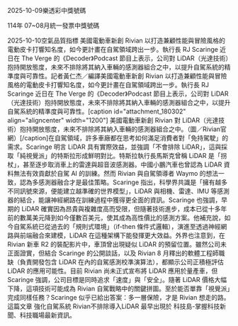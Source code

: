 
2025-10-09樂透彩中獎號碼

                                
114年 07~08月統一發票中獎號碼
                             
2025-10-10空氣品質指標
                              美國電動車新創 Rivian 以打造兼顧性能與冒險風格的電動皮卡打響知名度，如今更計畫在自駕領域跨出一步。執行長 RJ Scaringe 近日在 The Verge 的《Decoder》Podcast 節目上表示，公司對 LiDAR（光達技術）抱持開放態度，未來不排除將其納入車輛的感測器組合之中，以提升自駕系統的精準度與可靠性。記者黃仁杰／編譯美國電動車新創 Rivian 以打造兼顧性能與冒險風格的電動皮卡打響知名度，如今更計畫在自駕領域跨出一步。執行長 RJ Scaringe 近日在 The Verge 的《Decoder》Podcast 節目上表示，公司對 LiDAR（光達技術）抱持開放態度，未來不排除將其納入車輛的感測器組合之中，以提升自駕系統的精準度與可靠性。[caption id="attachment_180302" align="aligncenter" width="1200"] 美國電動車新創 Rivian 對 LiDAR（光達技術）抱持開放態度，未來不排除將其納入車輛的感測器組合之中。（圖／Rivian官網）[/caption]在自駕領域，許多車廠都在思考如何滿足消費者對「免持駕駛」的需求。Scaringe 明言 LiDAR 具有實際效益，並強調「不會排除 LiDAR」，這與採取「純視覺派」的特斯拉形成鮮明對比。特斯拉執行長馬斯克曾稱 LiDAR 是「拐杖」，甚至逐步取消車上的雷達與超音波感測器。中國小鵬汽車也曾認為 LiDAR 資料無法有效貢獻於自駕 AI 的訓練。然而 Rivian 與自駕領導者 Waymo 的想法一致，認為多感測器融合才是最佳策略。Scaringe 指出，科學界共識是「擁有越多不同訊號來源，便能建立越準確的世界模型」，LiDAR 與相機、雷達、IMU 等感測器的結合，能讓神經網路在訓練過程中獲得更全面的資訊。Scaringe 也強調，早期的 LiDAR 確實因為昂貴與複雜度高而受限，但隨著技術進步，成本已從十多年前的數萬美元降到如今僅數百美元，使其成為高性價比的感測方案。他補充說，如今自駕系統已從過去的「規則式環境」（if-then 條件式邏輯），演進至透過神經網路與前端融合來建模，LiDAR 在這種架構下能發揮更大效益。外界也注意到，在 Rivian 新車 R2 的裝配影片中，車頂曾出現疑似 LiDAR 的預留位置。雖然公司未正面證實，但結合 Scaringe 的公開談話，以及 Rivian 8 月釋出的軟體工程師職缺（負責開發包含 LiDAR 在內的自駕感測校準演算法），都顯示公司正積極評估 LiDAR 的應用可能性。目前 Rivian 尚未正式宣布將 LiDAR 應用於量產車，但 Scaringe 強調，公司目標是同時追求「速度」與「安全」。隨著 LiDAR 價格大幅下降，這項技術可能成為 Rivian 自駕戰略中的關鍵拼圖。至於能否單靠「視覺派」完成同樣任務？Scaringe 似乎已給出答案：多一層保險，才是 Rivian 想走的路。這篇文章 強化自駕系統 Rivian不排除導入LiDAR 最早出現於 科技島-掌握科技新聞、科技職場最新資訊。